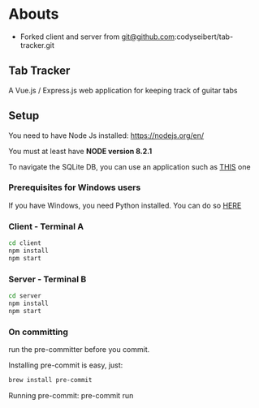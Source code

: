# Abouts

- Forked client and server from git@github.com:codyseibert/tab-tracker.git

## Tab Tracker

A Vue.js / Express.js web application for keeping track of guitar tabs

## Setup

You need to have Node Js installed: <https://nodejs.org/en/>

You must at least have **NODE version 8.2.1**

To navigate the SQLite DB, you can use an application such as [THIS](https://sqlitebrowser.org/dl/) one

### Prerequisites for Windows users ###
If you have Windows, you need Python installed. You can do so [HERE](https://www.python.org/downloads/windows/)

### Client - Terminal A

``` bash
cd client
npm install
npm start
```

### Server - Terminal B

``` bash
cd server
npm install
npm start
```

### On committing

run the pre-committer before you commit.

Installing pre-commit is easy, just:

```bash
brew install pre-commit
```

Running pre-commit:
pre-commit run

